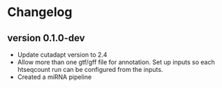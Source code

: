 Changelog
==========

<!--

Newest changes should be on top.

This document is user facing. Please word the changes in such a way
that users understand how the changes affect the new version.
-->

version 0.1.0-dev
---------------------------
+ Update cutadapt version to 2.4
+ Allow more than one gtf/gff file for annotation. Set up inputs so each
  htseqcount run can be configured from the inputs.
+ Created a miRNA pipeline